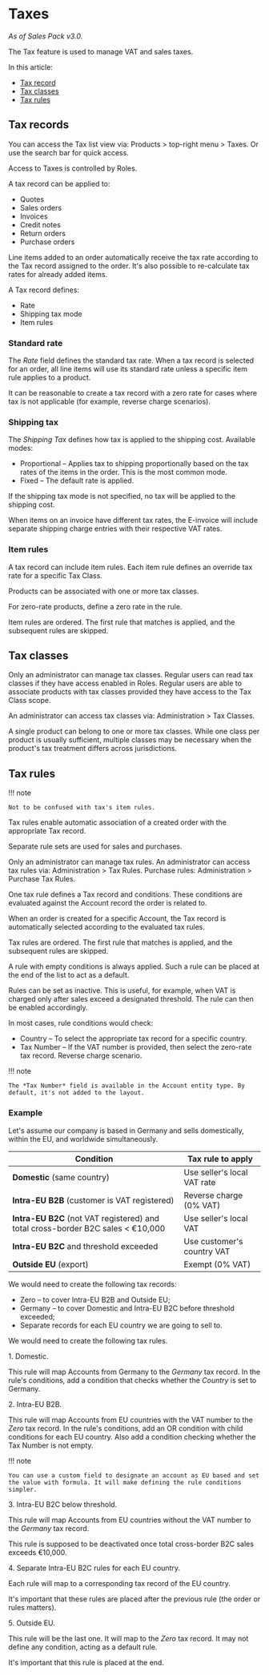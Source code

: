# Taxes

*As of Sales Pack v3.0.*

The Tax feature is used to manage VAT and sales taxes.

In this article:

* [Tax record](#tax-records)
* [Tax classes](#tax-classes)
* [Tax rules](#tax-rules)

## Tax records

You can access the Tax list view via: Products > top-right menu > Taxes. Or use the search bar for quick access.

Access to Taxes is controlled by Roles.

A tax record can be applied to:

* Quotes
* Sales orders
* Invoices
* Credit notes
* Return orders
* Purchase orders

Line items added to an order automatically receive the tax rate according to the Tax record assigned to the order. It's also possible to re-calculate tax rates for already added items.

A Tax record defines:

* Rate
* Shipping tax mode
* Item rules

### Standard rate

The *Rate* field defines the standard tax rate. When a tax record is selected for an order, all line items will use its standard rate unless a specific item rule applies to a product.

It can be reasonable to create a tax record with a zero rate for cases where tax is not applicable (for example, reverse charge scenarios).

### Shipping tax

The *Shipping Tax* defines how tax is applied to the shipping cost. Available modes:

* Proportional – Applies tax to shipping proportionally based on the tax rates of the items in the order. This is the most common mode.
* Fixed – The default rate is applied.

If the shipping tax mode is not specified, no tax will be applied to the shipping cost.

When items on an invoice have different tax rates, the E-invoice will include separate shipping charge entries with their respective VAT rates.

### Item rules

A tax record can include item rules. Each item rule defines an override tax rate for a specific Tax Class.

Products can be associated with one or more tax classes.

For zero-rate products, define a zero rate in the rule.

Item rules are ordered. The first rule that matches is applied, and the subsequent rules are skipped.

## Tax classes

Only an administrator can manage tax classes. Regular users can read tax classes if they have access enabled in Roles. Regular users are able to associate products with tax classes provided they have access to the Tax Class scope.

An administrator can access tax classes via: Administration > Tax Classes.

A single product can belong to one or more tax classes. While one class per product is usually sufficient, multiple classes may be necessary when the product's tax treatment differs across jurisdictions.

## Tax rules

!!! note

    Not to be confused with tax's item rules.

Tax rules enable automatic association of a created order with the appropriate Tax record.

Separate rule sets are used for sales and purchases.

Only an administrator can manage tax rules. An administrator can access tax rules via: Administration > Tax Rules. Purchase rules: Administration > Purchase Tax Rules.

One tax rule defines a Tax record and conditions. These conditions are evaluated against the Account record the order is related to.

When an order is created for a specific Account, the Tax record is automatically selected according to the evaluated tax rules.

Tax rules are ordered. The first rule that matches is applied, and the subsequent rules are skipped.

A rule with empty conditions is always applied. Such a rule can be placed at the end of the list to act as a default.

Rules can be set as inactive. This is useful, for example, when VAT is charged only after sales exceed a designated threshold. The rule can then be enabled accordingly.

In most cases, rule conditions would check:

* Country – To select the appropriate tax record for a specific country.
* Tax Number – If the VAT number is provided, then select the zero-rate tax record. Reverse charge scenario.

!!! note

    The *Tax Number* field is available in the Account entity type. By default, it's not added to the layout.

### Example

Let's assume our company is based in Germany and sells domestically, within the EU, and worldwide simultaneously.

| Condition             | Tax rule to apply           |
| --------------------- | --------------------------- |
| **Domestic** (same country) | Use seller's local VAT rate |
| **Intra-EU B2B** (customer is VAT registered) | Reverse charge (0% VAT) |
| **Intra-EU B2C** (not VAT registered) and total cross-border B2C sales < €10,000 | Use seller's local VAT |
| **Intra-EU B2C** and threshold exceeded | Use customer's country VAT |
| **Outside EU** (export) | Exempt (0% VAT) |

We would need to create the following tax records:

* Zero – to cover Intra-EU B2B and Outside EU;
* Germany – to cover Domestic and Intra-EU B2C before threshold exceeded;
* Separate records for each EU country we are going to sell to.

We would need to create the following tax rules.

1\. Domestic.

This rule will map Accounts from Germany to the *Germany* tax record. In the rule's conditions, add a condition that checks whether the *Country* is set to Germany.

2\. Intra-EU B2B.

This rule will map Accounts from EU countries with the VAT number to the *Zero* tax record. In the rule's conditions, add an OR condition with child conditions for each EU country. Also add a condition checking whether the Tax Number is not empty.

!!! note

    You can use a custom field to designate an account as EU based and set the value with formula. It will make defining the rule conditions simpler.

3\. Intra-EU B2C below threshold.

This rule will map Accounts from EU countries without the VAT number to the *Germany* tax record.

This rule is supposed to be deactivated once total cross-border B2C sales exceeds €10,000.

4\. Separate Intra-EU B2C rules for each EU country.

Each rule will map to a corresponding tax record of the EU country.

It's important that these rules are placed after the previous rule (the order or rules matters).

5\. Outside EU.

This rule will be the last one. It will map to the *Zero* tax record. It may not define any condition, acting as a default rule.

It's important that this rule is placed at the end.
